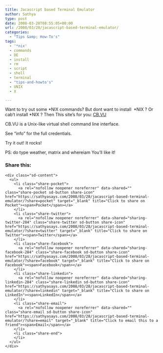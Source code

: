 ```yaml
---
title: Jacascript based Terminal Emulator
author: Sathya
type: post
date: 2008-03-28T08:55:05+00:00
url: /2008/03/28/jacascript-based-terminal-emulator/
categories:
  - "Tips &amp; How-To's"
tags:
  - '*nix'
  - commands
  - DE
  - install
  - rm
  - script
  - shell
  - terminal
  - "tips-and-howto's"
  - UNIX
  - X

---
```

Want to try out some \*NIX commands? But dont want to install  \*NIX ? Or cab&#8217;t install *NIX ? Then This site&#8217;s for you: [CB.VU][1]

CB.VU is a Unix-like virtual shell command line interface.
  
See &#8220;info&#8221; for the full credentials.

Try it out! It rocks!

PS: do type weather, matrix and whereiam You&#8217;ll like it!

<div class="sharedaddy sd-sharing-enabled">
  <div class="robots-nocontent sd-block sd-social sd-social-icon-text sd-sharing">
    <h3 class="sd-title">
      Share this:
    </h3>
    
    <div class="sd-content">
      <ul>
        <li class="share-pocket">
          <a rel="nofollow noopener noreferrer" data-shared="" class="share-pocket sd-button share-icon" href="https://sathyasays.com/2008/03/28/jacascript-based-terminal-emulator/?share=pocket" target="_blank" title="Click to share on Pocket"><span>Pocket</span></a>
        </li>
        <li class="share-twitter">
          <a rel="nofollow noopener noreferrer" data-shared="sharing-twitter-284" class="share-twitter sd-button share-icon" href="https://sathyasays.com/2008/03/28/jacascript-based-terminal-emulator/?share=twitter" target="_blank" title="Click to share on Twitter"><span>Twitter</span></a>
        </li>
        <li class="share-facebook">
          <a rel="nofollow noopener noreferrer" data-shared="sharing-facebook-284" class="share-facebook sd-button share-icon" href="https://sathyasays.com/2008/03/28/jacascript-based-terminal-emulator/?share=facebook" target="_blank" title="Click to share on Facebook"><span>Facebook</span></a>
        </li>
        <li class="share-linkedin">
          <a rel="nofollow noopener noreferrer" data-shared="sharing-linkedin-284" class="share-linkedin sd-button share-icon" href="https://sathyasays.com/2008/03/28/jacascript-based-terminal-emulator/?share=linkedin" target="_blank" title="Click to share on LinkedIn"><span>LinkedIn</span></a>
        </li>
        <li class="share-email">
          <a rel="nofollow noopener noreferrer" data-shared="" class="share-email sd-button share-icon" href="https://sathyasays.com/2008/03/28/jacascript-based-terminal-emulator/?share=email" target="_blank" title="Click to email this to a friend"><span>Email</span></a>
        </li>
        <li class="share-end">
        </li>
      </ul>
    </div>
  </div>
</div>

 [1]: http://cb.vu/